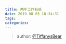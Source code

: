 ```yaml
---
title: 两年工作有感
date: 2019-08-05 10:34:31
tags:
categories:
---
```


> 
> author: [@TiffanysBear](https://tiffanysbear.github.io/)

